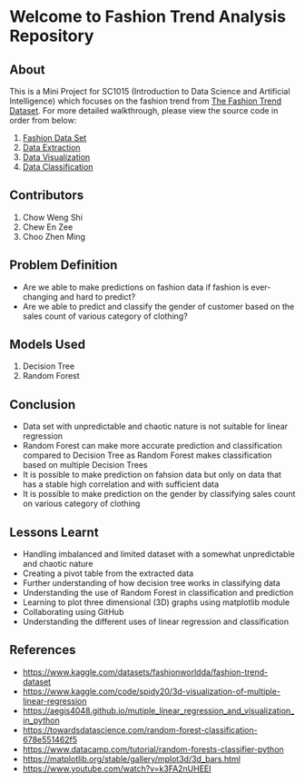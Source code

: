 # Welcome to Fashion Trend Analysis Repository
## About
This is a Mini Project for SC1015 (Introduction to Data Science and Artificial Intelligence) which focuses on the fashion trend from [The Fashion Trend Dataset](https://www.kaggle.com/datasets/fashionworldda/fashion-trend-dataset). For more detailed walkthrough, please view the source code in order from below:

1. [Fashion Data Set](https://github.com/M450NCH00/Fashion-Trend-Analysis/blob/main/fashion_data_2018_2022.csv)
2. [Data Extraction]()
3. [Data Visualization]()
4. [Data Classification]()

## Contributors

1. Chow Weng Shi
2. Chew En Zee
3. Choo Zhen Ming
   
## Problem Definition

- Are we able to make predictions on fashion data if fashion is ever-changing and hard to predict?
- Are we able to predict and classify the gender of customer based on the sales count of various category of clothing?

## Models Used

1. Decision Tree
2. Random Forest

## Conclusion

- Data set with unpredictable and chaotic nature is not suitable for linear regression
- Random Forest can make more accurate prediction and classification compared to Decision Tree as Random Forest makes classification 
  based on multiple Decision Trees
- It is possible to make prediction on fahsion data but only on data that has a stable high correlation and with sufficient data
- It is possible to make prediction on the gender by classifying sales count on various category of clothing

## Lessons Learnt

- Handling imbalanced and limited dataset with a somewhat unpredictable and chaotic nature
- Creating a pivot table from the extracted data
- Further understanding of how decision tree works in classifying data
- Understanding the use of Random Forest in classification and prediction
- Learning to plot three dimensional (3D) graphs using matplotlib module
- Collaborating using GitHub
- Understanding the different uses of linear regression and classification

## References
- <https://www.kaggle.com/datasets/fashionworldda/fashion-trend-dataset>
- <https://www.kaggle.com/code/spidy20/3d-visualization-of-multiple-linear-regression>
- <https://aegis4048.github.io/mutiple_linear_regression_and_visualization_in_python>
- <https://towardsdatascience.com/random-forest-classification-678e551462f5>
- <https://www.datacamp.com/tutorial/random-forests-classifier-python>
- <https://matplotlib.org/stable/gallery/mplot3d/3d_bars.html>
- <https://www.youtube.com/watch?v=k3FA2nUHEEI>
